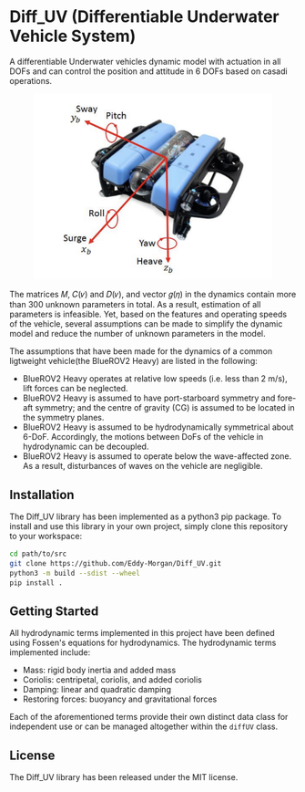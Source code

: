 # Diff_UV (Differentiable Underwater Vehicle System)
A differentiable Underwater vehicles dynamic model with actuation in all DOFs and can control the position and attitude in 6 DOFs based on casadi operations.

<!-- ![alt text]() -->
<div style="text-align: center;">
    <img src="./examples/BlueRobotics%202018b.png" width="420"/>
</div>

The matrices 𝑀, 𝐶(𝜈) and 𝐷(𝜈), and vector 𝑔(𝜂) in the dynamics contain more than 300 unknown parameters in total. As a result, estimation of all
parameters is infeasible. Yet, based on the features and operating speeds of the vehicle,
several assumptions can be made to simplify the dynamic model and reduce the number of
unknown parameters in the model. 

The assumptions that have been made for the dynamics
of a common ligtweight vehicle(the BlueROV2 Heavy) are listed in the following:

* BlueROV2 Heavy operates at relative low speeds (i.e. less than 2 m/s), lift
forces can be neglected.
* BlueROV2 Heavy is assumed to have port-starboard symmetry and fore-aft
symmetry; and the centre of gravity (CG) is assumed to be located in the symmetry
planes.
* BlueROV2 Heavy is assumed to be hydrodynamically symmetrical about 6-DoF.
Accordingly, the motions between DoFs of the vehicle in hydrodynamic can be
decoupled.
* BlueROV2 Heavy is assumed to operate below the wave-affected zone. As a result,
disturbances of waves on the vehicle are negligible.

## Installation

The Diff_UV library has been implemented as a python3 pip package. To install and use this library in your own project, simply clone this
repository to your workspace:

```bash
cd path/to/src
git clone https://github.com/Eddy-Morgan/Diff_UV.git
python3 -m build --sdist --wheel
pip install .
```

## Getting Started

All hydrodynamic terms implemented in this project have been defined using Fossen's equations
for hydrodynamics. The hydrodynamic terms implemented include:

- Mass: rigid body inertia and added mass
- Coriolis: centripetal, coriolis, and added coriolis
- Damping: linear and quadratic damping
- Restoring forces: buoyancy and gravitational forces

Each of the aforementioned terms provide their own distinct data class for independent use
or can be managed altogether within the `diffUV` class. 

## License

The Diff_UV library has been released under the MIT license.
